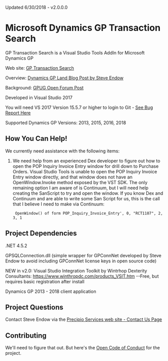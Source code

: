 Updated 6/30/2018 - v2.0.0.0


# Microsoft Dynamics GP Transaction Search
GP Transaction Search is a Visual Studio Tools AddIn for Microsoft Dynamics GP

Web site: [GP Transaction Search](https://precipioservices.com/free/gp-transaction-search/)

Overview:
[Dynamics GP Land Blog Post by Steve Endow](https://dynamicsgpland.blogspot.com/2018/06/dynamics-gp-transaction-search-v10-is.html)

Background:
[GPUG Open Forum Post](https://www.gpug.com/communities/community-home/digestviewer/viewthread?GroupId=247&MessageKey=662417f0-4c68-4ad8-b644-c4f628e45442&CommunityKey=4754a624-39c5-4458-8105-02b65a7e929e&tab=digestviewer&ReturnUrl=%2fcommunities%2fcommunity-home%2fdigestviewer%3fListKey%3dc8985617-e1ed-4b37-9427-d2bc0e80cbc1%26CommunityKey%3d4754a624-39c5-4458-8105-02b65a7e929e)

Developed in Visual Studio 2017 

You will need VS 2017 Version 15.5.7 or higher to login to Git - [See Bug Report Here](https://github.com/github/VisualStudio/issues/949)

Supported Dynamics GP Versions:  2013, 2015, 2016, 2018


## How You Can Help!

We currently need assistance with the following items:

1. We need help from an experienced Dex developer to figure out how to open the POP Inquiry Invoice Entry window for drill down to Purchase Orders. Visual Studio Tools is unable to open the POP Inquiry Invoice Entry window directly, and that window does not have an OpenWindow.Invoke method exposed by the VST SDK.  The only remaining option I am aware of is Continuum, but I will need help creating the SanScript to try and open the window. If you know Dex and Continuum and are able to write some San Script for us, this is the call that I believe I need to make via Continuum:


        OpenWindow() of form POP_Inquiry_Invoice_Entry', 0, "RCT1107", 2, 3, 1




## Project Dependencies
.NET 4.5.2

GPSQLConnection.dll (simple wrapper for GPConnNet developed by Steve Endow to avoid including GPConnNet license keys in open source code)

NEW in v2.0: Visual Studio Integration Toolkit by Wintrhop Dexterity Consultants: https://www.winthropdc.com/products_VSIT.htm
--Free, but requires basic registration after install

Dynamics GP 2013 - 2018 client application


## Project Questions
Contact Steve Endow via the [Precipio Services web site - Contact Us Page](https://precipioservices.com/contact-us/)


## Contributing
We'll need to figure that out. But here's the [Open Code of Conduct](http://todogroup.org/opencodeofconduct/#VisualStudio/opensource@github.com) for the project.

